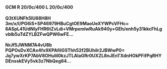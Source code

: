 #### GCM R 20/0c/400 L 20/0c/400
**Q3tXUNFh5lU68H8H**<br/>**3m/x/I/PG6iS+SP46979HBuCgtOE9MaoUeXYWPcVFHc=**<br/>**6ASpL41UdNIyFHR6tZvLdi+VMrpxmlwRuAk940y+GEh/enh5y31kkcFhLgvblb5uTdZYLBZFwQPW6wFE...**<br/><br/>
**NrJf5JWNM7A4vU8b**<br/>**PQPOsDvXCAx4fx9XPAfilGSThh52f2BUhiIr2JBWwP0=**<br/>**Jq7ywXrKP7AbV8OHulil0kzJTLAlaGRr0UXZL8nJEnTXdnHOkPFifPqRHYDEnsskEVy5vk3z7NbQeg64...**